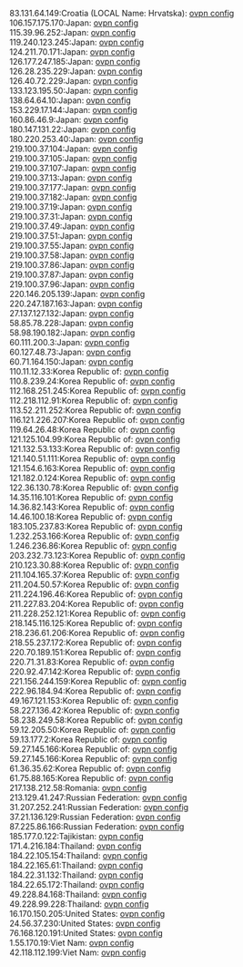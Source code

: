 83.131.64.149:Croatia (LOCAL Name: Hrvatska): [ovpn config](vpn/83_131_64_149.ovpn)  
106.157.175.170:Japan: [ovpn config](vpn/106_157_175_170.ovpn)  
115.39.96.252:Japan: [ovpn config](vpn/115_39_96_252.ovpn)  
119.240.123.245:Japan: [ovpn config](vpn/119_240_123_245.ovpn)  
124.211.70.171:Japan: [ovpn config](vpn/124_211_70_171.ovpn)  
126.177.247.185:Japan: [ovpn config](vpn/126_177_247_185.ovpn)  
126.28.235.229:Japan: [ovpn config](vpn/126_28_235_229.ovpn)  
126.40.72.229:Japan: [ovpn config](vpn/126_40_72_229.ovpn)  
133.123.195.50:Japan: [ovpn config](vpn/133_123_195_50.ovpn)  
138.64.64.10:Japan: [ovpn config](vpn/138_64_64_10.ovpn)  
153.229.17.144:Japan: [ovpn config](vpn/153_229_17_144.ovpn)  
160.86.46.9:Japan: [ovpn config](vpn/160_86_46_9.ovpn)  
180.147.131.22:Japan: [ovpn config](vpn/180_147_131_22.ovpn)  
180.220.253.40:Japan: [ovpn config](vpn/180_220_253_40.ovpn)  
219.100.37.104:Japan: [ovpn config](vpn/219_100_37_104.ovpn)  
219.100.37.105:Japan: [ovpn config](vpn/219_100_37_105.ovpn)  
219.100.37.107:Japan: [ovpn config](vpn/219_100_37_107.ovpn)  
219.100.37.13:Japan: [ovpn config](vpn/219_100_37_13.ovpn)  
219.100.37.177:Japan: [ovpn config](vpn/219_100_37_177.ovpn)  
219.100.37.182:Japan: [ovpn config](vpn/219_100_37_182.ovpn)  
219.100.37.19:Japan: [ovpn config](vpn/219_100_37_19.ovpn)  
219.100.37.31:Japan: [ovpn config](vpn/219_100_37_31.ovpn)  
219.100.37.49:Japan: [ovpn config](vpn/219_100_37_49.ovpn)  
219.100.37.51:Japan: [ovpn config](vpn/219_100_37_51.ovpn)  
219.100.37.55:Japan: [ovpn config](vpn/219_100_37_55.ovpn)  
219.100.37.58:Japan: [ovpn config](vpn/219_100_37_58.ovpn)  
219.100.37.86:Japan: [ovpn config](vpn/219_100_37_86.ovpn)  
219.100.37.87:Japan: [ovpn config](vpn/219_100_37_87.ovpn)  
219.100.37.96:Japan: [ovpn config](vpn/219_100_37_96.ovpn)  
220.146.205.139:Japan: [ovpn config](vpn/220_146_205_139.ovpn)  
220.247.187.163:Japan: [ovpn config](vpn/220_247_187_163.ovpn)  
27.137.127.132:Japan: [ovpn config](vpn/27_137_127_132.ovpn)  
58.85.78.228:Japan: [ovpn config](vpn/58_85_78_228.ovpn)  
58.98.190.182:Japan: [ovpn config](vpn/58_98_190_182.ovpn)  
60.111.200.3:Japan: [ovpn config](vpn/60_111_200_3.ovpn)  
60.127.48.73:Japan: [ovpn config](vpn/60_127_48_73.ovpn)  
60.71.164.150:Japan: [ovpn config](vpn/60_71_164_150.ovpn)  
110.11.12.33:Korea Republic of: [ovpn config](vpn/110_11_12_33.ovpn)  
110.8.239.24:Korea Republic of: [ovpn config](vpn/110_8_239_24.ovpn)  
112.168.251.245:Korea Republic of: [ovpn config](vpn/112_168_251_245.ovpn)  
112.218.112.91:Korea Republic of: [ovpn config](vpn/112_218_112_91.ovpn)  
113.52.211.252:Korea Republic of: [ovpn config](vpn/113_52_211_252.ovpn)  
116.121.226.207:Korea Republic of: [ovpn config](vpn/116_121_226_207.ovpn)  
119.64.26.48:Korea Republic of: [ovpn config](vpn/119_64_26_48.ovpn)  
121.125.104.99:Korea Republic of: [ovpn config](vpn/121_125_104_99.ovpn)  
121.132.53.133:Korea Republic of: [ovpn config](vpn/121_132_53_133.ovpn)  
121.140.51.111:Korea Republic of: [ovpn config](vpn/121_140_51_111.ovpn)  
121.154.6.163:Korea Republic of: [ovpn config](vpn/121_154_6_163.ovpn)  
121.182.0.124:Korea Republic of: [ovpn config](vpn/121_182_0_124.ovpn)  
122.36.130.78:Korea Republic of: [ovpn config](vpn/122_36_130_78.ovpn)  
14.35.116.101:Korea Republic of: [ovpn config](vpn/14_35_116_101.ovpn)  
14.36.82.143:Korea Republic of: [ovpn config](vpn/14_36_82_143.ovpn)  
14.46.100.18:Korea Republic of: [ovpn config](vpn/14_46_100_18.ovpn)  
183.105.237.83:Korea Republic of: [ovpn config](vpn/183_105_237_83.ovpn)  
1.232.253.166:Korea Republic of: [ovpn config](vpn/1_232_253_166.ovpn)  
1.246.236.86:Korea Republic of: [ovpn config](vpn/1_246_236_86.ovpn)  
203.232.73.123:Korea Republic of: [ovpn config](vpn/203_232_73_123.ovpn)  
210.123.30.88:Korea Republic of: [ovpn config](vpn/210_123_30_88.ovpn)  
211.104.165.37:Korea Republic of: [ovpn config](vpn/211_104_165_37.ovpn)  
211.204.50.57:Korea Republic of: [ovpn config](vpn/211_204_50_57.ovpn)  
211.224.196.46:Korea Republic of: [ovpn config](vpn/211_224_196_46.ovpn)  
211.227.83.204:Korea Republic of: [ovpn config](vpn/211_227_83_204.ovpn)  
211.228.252.121:Korea Republic of: [ovpn config](vpn/211_228_252_121.ovpn)  
218.145.116.125:Korea Republic of: [ovpn config](vpn/218_145_116_125.ovpn)  
218.236.61.206:Korea Republic of: [ovpn config](vpn/218_236_61_206.ovpn)  
218.55.237.172:Korea Republic of: [ovpn config](vpn/218_55_237_172.ovpn)  
220.70.189.151:Korea Republic of: [ovpn config](vpn/220_70_189_151.ovpn)  
220.71.31.83:Korea Republic of: [ovpn config](vpn/220_71_31_83.ovpn)  
220.92.47.142:Korea Republic of: [ovpn config](vpn/220_92_47_142.ovpn)  
221.156.244.159:Korea Republic of: [ovpn config](vpn/221_156_244_159.ovpn)  
222.96.184.94:Korea Republic of: [ovpn config](vpn/222_96_184_94.ovpn)  
49.167.121.153:Korea Republic of: [ovpn config](vpn/49_167_121_153.ovpn)  
58.227.136.42:Korea Republic of: [ovpn config](vpn/58_227_136_42.ovpn)  
58.238.249.58:Korea Republic of: [ovpn config](vpn/58_238_249_58.ovpn)  
59.12.205.50:Korea Republic of: [ovpn config](vpn/59_12_205_50.ovpn)  
59.13.177.2:Korea Republic of: [ovpn config](vpn/59_13_177_2.ovpn)  
59.27.145.166:Korea Republic of: [ovpn config](vpn/59_27_145_166.ovpn)  
59.27.145.166:Korea Republic of: [ovpn config](vpn/59_27_145_166.ovpn)  
61.36.35.62:Korea Republic of: [ovpn config](vpn/61_36_35_62.ovpn)  
61.75.88.165:Korea Republic of: [ovpn config](vpn/61_75_88_165.ovpn)  
217.138.212.58:Romania: [ovpn config](vpn/217_138_212_58.ovpn)  
213.129.41.247:Russian Federation: [ovpn config](vpn/213_129_41_247.ovpn)  
31.207.252.241:Russian Federation: [ovpn config](vpn/31_207_252_241.ovpn)  
37.21.136.129:Russian Federation: [ovpn config](vpn/37_21_136_129.ovpn)  
87.225.86.166:Russian Federation: [ovpn config](vpn/87_225_86_166.ovpn)  
185.177.0.122:Tajikistan: [ovpn config](vpn/185_177_0_122.ovpn)  
171.4.216.184:Thailand: [ovpn config](vpn/171_4_216_184.ovpn)  
184.22.105.154:Thailand: [ovpn config](vpn/184_22_105_154.ovpn)  
184.22.165.61:Thailand: [ovpn config](vpn/184_22_165_61.ovpn)  
184.22.31.132:Thailand: [ovpn config](vpn/184_22_31_132.ovpn)  
184.22.65.172:Thailand: [ovpn config](vpn/184_22_65_172.ovpn)  
49.228.84.168:Thailand: [ovpn config](vpn/49_228_84_168.ovpn)  
49.228.99.228:Thailand: [ovpn config](vpn/49_228_99_228.ovpn)  
16.170.150.205:United States: [ovpn config](vpn/16_170_150_205.ovpn)  
24.56.37.230:United States: [ovpn config](vpn/24_56_37_230.ovpn)  
76.168.120.191:United States: [ovpn config](vpn/76_168_120_191.ovpn)  
1.55.170.19:Viet Nam: [ovpn config](vpn/1_55_170_19.ovpn)  
42.118.112.199:Viet Nam: [ovpn config](vpn/42_118_112_199.ovpn)  

